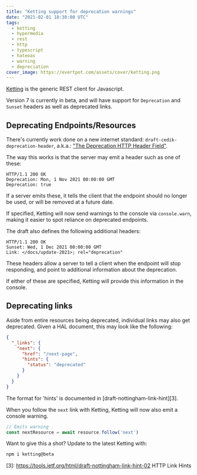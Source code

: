 ```yaml
---
title: "Ketting support for deprecation warnings"
date: "2021-02-01 18:30:00 UTC"
tags:
  - ketting
  - hypermedia
  - rest
  - http
  - typescript
  - hateoas
  - warning
  - depreciation
cover_image: https://evertpot.com/assets/cover/ketting.png
---
```


[Ketting][1] is the generic REST client for Javascript.

Version 7 is currently in beta, and will have support for `Deprecation`
and `Sunset` headers as well as deprecated links.


Deprecating Endpoints/Resources
-------------------------------

There's currently work done on a new internet standard:
`draft-cedik-deprecation-header`, a.k.a.:
["The Deprecation HTTP Header Field"][2].

The way this works is that the server may emit a header such as one of these:

```http
HTTP/1.1 200 OK
Deprecation: Mon, 1 Nov 2021 00:00:00 GMT
Deprecation: true
```

If a server emits these, it tells the client that the endpoint should no
longer be used, or will be removed at a future date.

If specified, Ketting will now send warnings to the console via `console.warn`,
making it easier to spot reliance on deprecated endpoints.

The draft also defines the following additional headers:

```http
HTTP/1.1 200 OK
Sunset: Wed, 1 Dec 2021 00:00:00 GMT
Link: </docs/update-2021>; rel="deprecation"
```

These headers allow a server to tell a client when the endpoint will stop
responding, and point to additional information about the deprecation.

If either of these are specified, Ketting will provide this information in
the console.


Deprecating links
-----------------

Aside from entire resources being deprecated, individual links may also get
deprecated. Given a HAL document, this may look like the following:

```json
{
  "_links": {
    "next": {
      "href": "/next-page",
      "hints": {
        "status": "deprecated"
      }
    }
  }
}
```

The format for 'hints' is documented in [draft-nottingham-link-hint][3].

When you follow the `next` link with Ketting, Ketting will now also emit
a console warning.

```typescript
// Emits warning
const nextResource = await resource.follow('next')
```

Want to give this a shot? Update to the latest Ketting with:

```sh
npm i ketting@beta
```

[1]: https://github.com/badgateway/ketting/
[2]: https://tools.ietf.org/html/draft-cedik-deprecation-header
[3]: https://tools.ietf.org/html/draft-nottingham-link-hint-02 HTTP Link Hints
